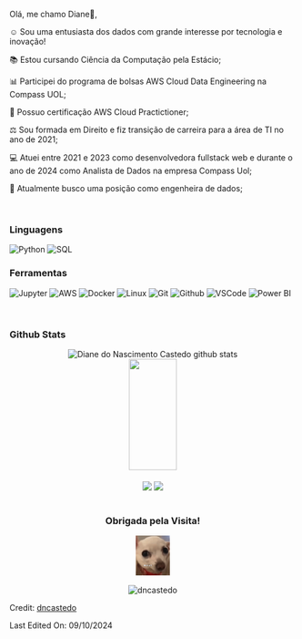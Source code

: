 

Olá, me chamo Diane👋, </br>

 ☺️ Sou uma entusiasta dos dados com grande interesse por tecnologia e inovação!
 
📚 Estou cursando Ciência da Computação pela Estácio; 

📊 Participei do programa de bolsas AWS Cloud Data Engineering na Compass UOL;

📜 Possuo certificação AWS Cloud Practictioner;

⚖️ Sou formada em Direito e fiz transição de carreira para a área de TI no ano de 2021;

💻 Atuei entre 2021 e 2023 como desenvolvedora fullstack web e durante o ano de 2024 como Analista de Dados na empresa Compass Uol;

🔭 Atualmente busco uma posição como engenheira de dados;

<!--  Atualmente busco colocação profissional na área de Dados. -->

</br>

### Linguagens

![Python](https://img.shields.io/badge/-Python-000?&logo=Python)
![SQL](https://img.shields.io/badge/-SQL-000?&logo=MySQL)

<!-- ![R](https://img.shields.io/badge/-R-000?&logo=R)-->



### Ferramentas

![Jupyter](https://img.shields.io/badge/-Jupyter%20Notebook-000?&logo=Jupyter&logoColor=F90)
![AWS](https://img.shields.io/badge/-AWS-000?&logo=Amazon-AWS&logoColor=F90)
![Docker](https://img.shields.io/badge/-Docker-000?&logo=Docker)
![Linux](https://img.shields.io/badge/-Linux-000?&logo=Linux)
![Git](https://img.shields.io/badge/-Git-000?&logo=git)
![Github](https://img.shields.io/badge/-Github-000?&logo=github)
![VSCode](https://img.shields.io/badge/-Visual%20Studio%20Code-000?&logo=visual-studio-code)
![Power BI](https://img.shields.io/badge/-Microsoft%20Power%20BI-000?&logo=power-bi&logoColor=F90)

</br>






### Github Stats

<div align="center">  
  <img width="49%" height="195px" src="https://github-readme-stats.vercel.app/api?username=dncastedo&show_icons=true&count_private=true&hide_border=true&title_color=B054FF&icon_color=B054FF&text_color=c9d1d9&bg_color=0d1117" alt="Diane do Nascimento Castedo github stats" /> 
  <img width="41%" height="195px" src="https://github-readme-stats.vercel.app/api/top-langs/?username=dncastedo&layout=compact&hide_border=true&title_color=B054FF&text_color=B054FF&bg_color=0d1117" />
</div>

</br>

 <div align="center"> 
<a href="https://www.linkedin.com/in/dncastedo/" target="_blank"><img src="https://img.shields.io/badge/LinkedIn-0A66C2.svg?style=for-the-badge&logo=LinkedIn&logoColor=white"></a>
<a href = "mailto:dncastedo@gmail.com"> <img src="https://img.shields.io/badge/Gmail-EA4335.svg?style=for-the-badge&logo=Gmail&logoColor=white" target="_blank"></a>
<!-- <a href="https://www.linkedin.com/in/carolbarbosa/" target="_blank"><img src="https://img.shields.io/badge/Medium-000000.svg?style=for-the-badge&logo=Medium&logoColor=white" target="_blank"></a>  -->
 </div>

</br>
<h3 align="center"> Obrigada pela Visita!</h3>
<p align="center">
<img height="70" src="https://github.com/dncastedo/dncastedo/blob/main/images/dog.gif" alt="dog">
</p>
<p align="center">
<img src="https://komarev.com/ghpvc/?username=dncastedo&label=Profile%20views&color=0e75b6&style=plastic" alt="dncastedo"/>
</p>  
<p>Credit: <a href="https://github.com/dncastedo">dncastedo</a></p>
Last Edited On: 09/10/2024

